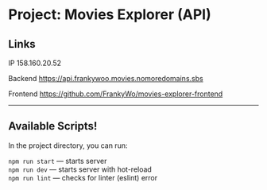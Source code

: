 # Project: Movies Explorer (API)

## **Links**

IP 158.160.20.52

Backend <https://api.frankywoo.movies.nomoredomains.sbs>

Frontend <https://github.com/FrankyWo/movies-explorer-frontend>

---


## Available Scripts!

In the project directory, you can run:

`npm run start` — starts server\
`npm run dev` — starts server with hot-reload\
`npm run lint` —  checks for linter (eslint) error
